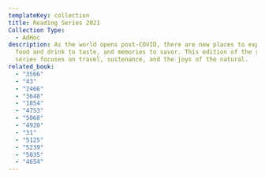 ```yaml
---
templateKey: collection
title: Reading Series 2021
Collection Type:
  - AdHoc
description: As the world opens post-COVID, there are new places to explore,
  food and drink to taste, and memories to savor. This edition of the reading
  series focuses on travel, sustenance, and the joys of the natural.
related_book:
  - "3566"
  - "43"
  - "2466"
  - "3648"
  - "1854"
  - "4753"
  - "5068"
  - "4920"
  - "31"
  - "5125"
  - "5239"
  - "5035"
  - "4654"
---
```

